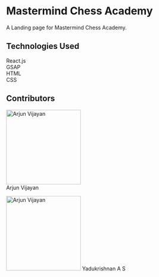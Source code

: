 # Mastermind Chess Academy

A Landing page for Mastermind Chess Academy.

## Technologies Used

React.js<br/>
GSAP<br/>
HTML<br/>
CSS<br/>

## Contributors

<img alt='Arjun Vijayan' src='https://avatars.githubusercontent.com/u/85212070?v=4' width='200'/><br/>
Arjun Vijayan<br/>

<img alt='Arjun Vijayan' src='https://github.com/y-k17' width='200'/>
Yadukrishnan A S
